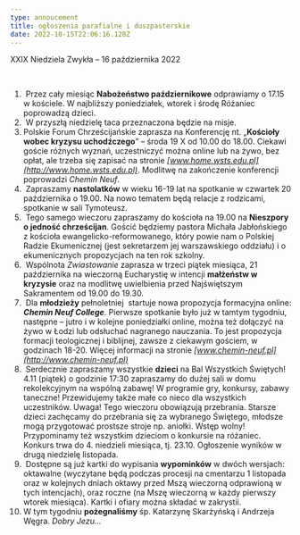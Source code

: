 ```yaml
---
type: annoucement
title: ogłoszenia parafialne i duszpasterskie
date: 2022-10-15T22:06:16.128Z
---
```

<!--StartFragment-->

XXIX Niedziela Zwykła – 16 października 2022

 

1.  Przez cały miesiąc **Nabożeństwo październikowe** odprawiamy o 17.15 w kościele. W najbliższy poniedziałek, wtorek i środę Różaniec poprowadzą dzieci.
2.  W przyszłą niedzielę taca przeznaczona będzie na misje.
3. Polskie Forum Chrześcijańskie zaprasza na Konferencję nt. „**Kościoły wobec kryzysu uchodźczego**” – środa 19 X od 10.00 do 18.00. Ciekawi goście różnych wyznań, uczestniczyć można online lub na żywo, bez opłat, ale trzeba się zapisać na stronie *[www.home.wsts.edu.pl](http://www.home.wsts.edu.pl)*. Modlitwę na zakończenie konferencji poprowadzi *Chemin Neuf*.
4.  Zapraszamy **nastolatków** w wieku 16-19 lat na spotkanie w czwartek 20 października o 19.00. Na nowo tematem będą relacje z rodzicami, spotkanie w sali Tymoteusz.
5.  Tego samego wieczoru zapraszamy do kościoła na 19.00 na **Nieszpory o jedność chrześcijan**. Gościć będziemy pastora Michała Jabłońskiego z kościoła ewangelicko-reformowanego, który powie nam o Polskiej Radzie Ekumenicznej (jest sekretarzem jej warszawskiego oddziału) i o ekumenicznych propozycjach na ten rok szkolny.
6.  Wspólnota *Zwiastowanie* zaprasza w trzeci piątek miesiąca, 21 października na wieczorną Eucharystię w intencji **małżeństw w kryzysie** oraz na modlitwę uwielbienia przed Najświętszym Sakramentem od 19.00 do 19.30.
7.  Dla **młodzieży** pełnoletniej  startuje nowa propozycja formacyjna online: ***Chemin Neuf College***. Pierwsze spotkanie było już w tamtym tygodniu, następne – jutro i w kolejne poniedziałki online, można też dołączyć na żywo w Łodzi lub odsłuchać nagranego nauczania. To jest propozycja formacji teologicznej i biblijnej, zawsze z ciekawym gościem, w godzinach 18-20. Więcej informacji na stronie *[www.chemin-neuf.pl](http://www.chemin-neuf.pl)*     
8.  Serdecznie zapraszamy wszystkie **dzieci** na Bal Wszystkich Świętych! 4.11 (piątek) o godzinie 17:30 zapraszamy do dużej sali w domu rekolekcyjnym na wspólną zabawę! W programie gry, konkursy, zabawy taneczne! Przewidujemy także małe co nieco dla wszystkich uczestników. Uwaga! Tego wieczoru obowiązują przebrania. Starsze dzieci zachęcamy do przebrania się za wybranego Świętego, młodsze mogą przygotować prostsze stroje np. aniołki. Wstęp wolny!\
   Przypominamy też wszystkim dzieciom o konkursie na różaniec. Konkurs trwa do 4. niedzieli miesiąca, tj. 23.10. Ogłoszenie wyników w drugą niedzielę listopada.
9.  Dostępne są już kartki do wypisania **wypominków** w dwóch wersjach: oktawalne (wyczytane będą podczas procesji na cmentarzu 1 listopada oraz w kolejnych dniach oktawy przed Mszą wieczorną odprawioną w tych intencjach), oraz roczne (na Mszę wieczorną w każdy pierwszy wtorek miesiąca). Kartki i ofiary można składać w zakrystii.
10. W tym tygodniu **pożegnaliśmy** śp. Katarzynę Skarżyńską i Andrzeja Węgra. *Dobry Jezu…*

<!--EndFragment-->
